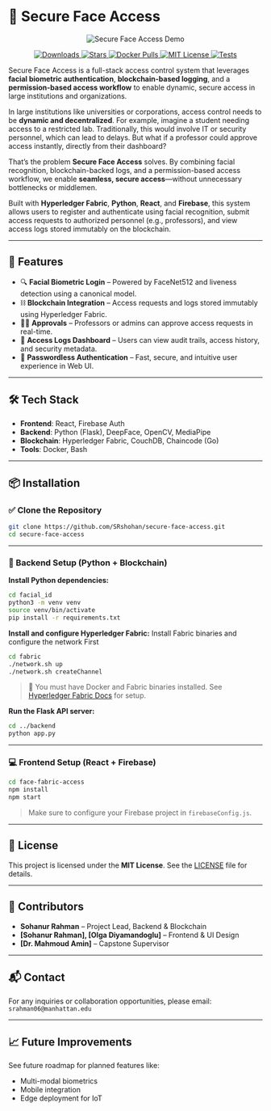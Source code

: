 # 🔐 Secure Face Access
<p align="center">
  <img src="https://media3.giphy.com/media/Aij24UIRB36WSkY5je/200.webp?cid=ecf05e47qcb9x0bnlt398hfi98m4rqz5b1xwt29pod9h55vz&ep=v1_gifs_search&rid=200.webp&ct=g" alt="Secure Face Access Demo" />
</p>


<p align="center">
  <a href="https://pypi.org/project/secure-face-access">
    <img src="https://img.shields.io/badge/downloads-6M-blue?style=flat-square" alt="Downloads">
  </a>
  <a href="https://github.com/SRshohan/secure-face-access/stargazers">
    <img src="https://img.shields.io/github/stars/yourusername/secure-face-access?style=flat-square&color=gold" alt="Stars">
  </a>
  <a href="https://hub.docker.com/r/yourusername/secure-face-access">
    <img src="https://img.shields.io/badge/docker%20pulls-42k-blue?style=flat-square" alt="Docker Pulls">
  </a>
  <a href="LICENSE">
    <img src="https://img.shields.io/badge/license-MIT-green?style=flat-square" alt="MIT License">
  </a>
  <a href="#tests">
    <img src="https://img.shields.io/badge/tests-passing-brightgreen?style=flat-square" alt="Tests">
  </a>
  
</p>

Secure Face Access is a full-stack access control system that leverages **facial biometric authentication**, **blockchain-based logging**, and a **permission-based access workflow** to enable dynamic, secure access in large institutions and organizations.

In large institutions like universities or corporations, access control needs to be **dynamic and decentralized**. For example, imagine a student needing access to a restricted lab. Traditionally, this would involve IT or security personnel, which can lead to delays. But what if a professor could approve access instantly, directly from their dashboard?

That’s the problem **Secure Face Access** solves. By combining facial recognition, blockchain-backed logs, and a permission-based access workflow, we enable **seamless, secure access**—without unnecessary bottlenecks or middlemen.

Built with **Hyperledger Fabric**, **Python**, **React**, and **Firebase**, this system allows users to register and authenticate using facial recognition, submit access requests to authorized personnel (e.g., professors), and view access logs stored immutably on the blockchain.


---

## 🚀 Features

- 🔍 **Facial Biometric Login** – Powered by FaceNet512 and liveness detection using a canonical model.
- ⛓️ **Blockchain Integration** – Access requests and logs stored immutably using Hyperledger Fabric.
- 👩‍🏫 **Approvals** – Professors or admins can approve access requests in real-time.
- 📜 **Access Logs Dashboard** – Users can view audit trails, access history, and security metadata.
- 🔐 **Passwordless Authentication** – Fast, secure, and intuitive user experience in Web UI.

---

## 🛠️ Tech Stack

- **Frontend**: React, Firebase Auth
- **Backend**: Python (Flask), DeepFace, OpenCV, MediaPipe
- **Blockchain**: Hyperledger Fabric, CouchDB, Chaincode (Go)
- **Tools**: Docker, Bash

---

## 📦 Installation

### ✅ Clone the Repository

```bash
git clone https://github.com/SRshohan/secure-face-access.git
cd secure-face-access
```

---

### 🔧 Backend Setup (Python + Blockchain)

**Install Python dependencies:**

```bash
cd facial_id
python3 -m venv venv
source venv/bin/activate
pip install -r requirements.txt
```

**Install and configure Hyperledger Fabric:**
Install Fabric binaries and configure the network First
```bash
cd fabric
./network.sh up
./network.sh createChannel
```

> 🔐 You must have Docker and Fabric binaries installed. See [Hyperledger Fabric Docs](https://hyperledger-fabric.readthedocs.io/) for setup.

**Run the Flask API server:**

```bash
cd ../backend
python app.py
```

---

### 💻 Frontend Setup (React + Firebase)

```bash
cd face-fabric-access
npm install
npm start
```

> Make sure to configure your Firebase project in `firebaseConfig.js`.

---

## 📄 License

This project is licensed under the **MIT License**. See the [LICENSE](LICENSE) file for details.

---

## 👥 Contributors

- **Sohanur Rahman** – Project Lead, Backend & Blockchain
- **[Sohanur Rahman], [Olga Diyamandoglu]** – Frontend & UI Design
- **[Dr. Mahmoud Amin]** – Capstone Supervisor

---

## 📬 Contact

For any inquiries or collaboration opportunities, please email: `srahman06@manhattan.edu`

---

## 📈 Future Improvements

See future roadmap for planned features like:

- Multi-modal biometrics
- Mobile integration
- Edge deployment for IoT


